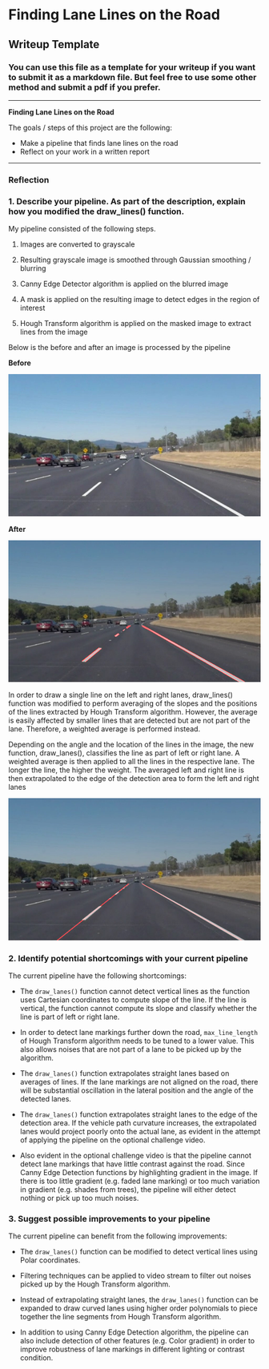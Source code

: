 # **Finding Lane Lines on the Road** 

## Writeup Template

### You can use this file as a template for your writeup if you want to submit it as a markdown file. But feel free to use some other method and submit a pdf if you prefer.

---

**Finding Lane Lines on the Road**

The goals / steps of this project are the following:
* Make a pipeline that finds lane lines on the road
* Reflect on your work in a written report


[//]: # (Image References)

[image1]: ./test_images/solidWhiteCurve.jpg "solidWhiteCurve"

[image2]: ./test_images_output/segment_solidWhiteCurve.jpg "segment_solidWhiteCurve_result"

[image3]: ./test_images_output/solidWhiteCurve.jpg "solidWhiteCurve_result"

---

### Reflection

### 1. Describe your pipeline. As part of the description, explain how you modified the draw_lines() function.

My pipeline consisted of the following steps. 

1. Images are converted to grayscale

2. Resulting grayscale image is smoothed through Gaussian smoothing / blurring

3. Canny Edge Detector algorithm is applied on the blurred image

4. A mask is applied on the resulting image to detect edges in the region of interest

5. Hough Transform algorithm is applied on the masked image to extract lines from the image

Below is the before and after an image is processed by the pipeline

**Before**

![alt text][image1]

**After**

![alt text][image2]

In order to draw a single line on the left and right lanes, draw_lines() function was modified to perform averaging of the slopes and the positions of the lines extracted by Hough Transform algorithm. However, the average is easily affected by smaller lines that are detected but are not part of the lane. Therefore, a weighted average is performed instead.

Depending on the angle and the location of the lines in the image, the new function, draw_lanes(), classifies the line as part of left or right lane. A weighted average is then applied to all the lines in the respective lane. The longer the line, the higher the weight. The averaged left and right line is then extrapolated to the edge of the detection area to form the left and right lanes

![alt text][image3]


### 2. Identify potential shortcomings with your current pipeline

The current pipeline have the following shortcomings:

- The `draw_lanes()` function cannot detect vertical lines as the function uses Cartesian coordinates to compute slope of the line. If the line is vertical, the function cannot compute its slope and classify whether the line is part of left or right lane.

- In order to detect lane markings further down the road, `max_line_length` of Hough Transform algorithm needs to be tuned to a lower value. This also allows noises that are not part of a lane to be picked up by the algorithm.

- The `draw_lanes()` function extrapolates straight lanes based on averages of lines. If the lane markings are not aligned on the road, there will be substantial oscillation in the lateral position and the angle of the detected lanes. 

- The `draw_lanes()` function extrapolates straight lanes to the edge of the detection area. If the vehicle path curvature increases, the extrapolated lanes would project poorly onto the actual lane, as evident in the attempt of applying the pipeline on the optional challenge video.

- Also evident in the optional challenge video is that the pipeline cannot detect lane markings that have little contrast against the road. Since Canny Edge Detection functions by highlighting gradient in the image. If there is too little gradient (e.g. faded lane marking) or too much variation in gradient (e.g. shades from trees), the pipeline will either detect nothing or pick up too much noises.


### 3. Suggest possible improvements to your pipeline

The current pipeline can benefit from the following improvements:

- The `draw_lanes()` function can be modified to detect vertical lines using Polar coordinates.

- Filtering techniques can be applied to video stream to filter out noises picked up by the Hough Transform algorithm.

- Instead of extrapolating straight lanes, the `draw_lanes()` function can be expanded to draw curved lanes using higher order polynomials to piece together the line segments from Hough Transform algorithm.

- In addition to using Canny Edge Detection algorithm, the pipeline can also include detection of other features (e.g. Color gradient) in order to improve robustness of lane markings in different lighting or contrast condition.